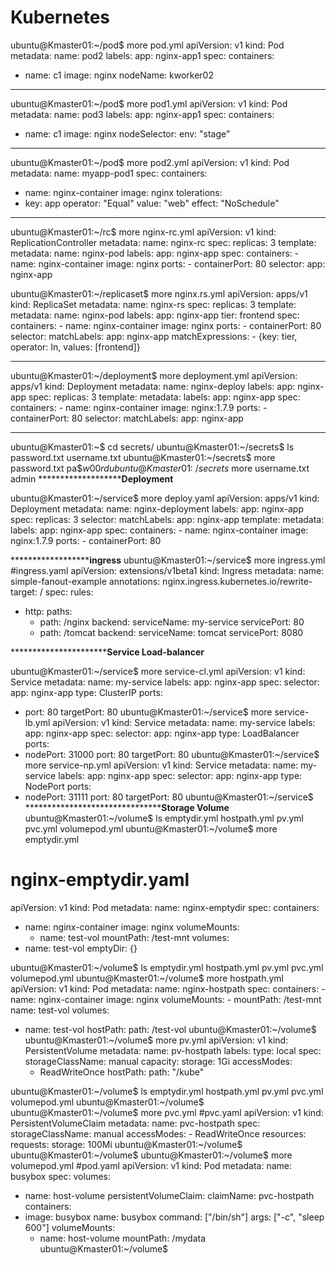 # Kubernetes

ubuntu@Kmaster01:~/pod$ more pod.yml
apiVersion: v1
kind: Pod
metadata:
  name: pod2
  labels:
    app: nginx-app1
spec:
 containers:
 - name: c1
   image: nginx
 nodeName: kworker02
******************************
ubuntu@Kmaster01:~/pod$ more pod1.yml
apiVersion: v1
kind: Pod
metadata:
  name: pod3
  labels:
    app: nginx-app1
spec:
 containers:
 - name: c1
   image: nginx
 nodeSelector:
         env: "stage"
*****************************************
ubuntu@Kmaster01:~/pod$ more pod2.yml
apiVersion: v1
kind: Pod
metadata:
        name: myapp-pod1
spec:
  containers:
  - name: nginx-container
    image: nginx
  tolerations:
  - key: app
    operator: "Equal"
    value: "web"
    effect: "NoSchedule"

***************************************************
ubuntu@Kmaster01:~/rc$ more nginx-rc.yml
apiVersion: v1
kind: ReplicationController
metadata:
  name: nginx-rc
spec:
  replicas: 3
  template:
    metadata:
      name: nginx-pod
      labels:
        app: nginx-app
    spec:
      containers:
      - name: nginx-container
        image: nginx
        ports:
        - containerPort: 80
  selector:
    app: nginx-app

ubuntu@Kmaster01:~/replicaset$ more nginx.rs.yml
apiVersion: apps/v1
kind: ReplicaSet
metadata:
  name: nginx-rs
spec:
  replicas: 3
  template:
    metadata:
      name: nginx-pod
      labels:
        app: nginx-app
        tier: frontend
    spec:
      containers:
      - name: nginx-container
        image: nginx
        ports:
        - containerPort: 80
  selector:
    matchLabels:
      app: nginx-app
    matchExpressions:
      - {key: tier, operator: In, values: [frontend]}
****************************************************************
ubuntu@Kmaster01:~/deployment$ more deployment.yml
apiVersion: apps/v1
kind: Deployment
metadata:
  name: nginx-deploy
  labels:
    app: nginx-app
spec:
  replicas: 3
  template:
    metadata:
      labels:
        app: nginx-app
    spec:
      containers:
      - name: nginx-container
        image: nginx:1.7.9
        ports:
        - containerPort: 80
  selector:
    matchLabels:
      app: nginx-app
**********************************************
ubuntu@Kmaster01:~$ cd secrets/
ubuntu@Kmaster01:~/secrets$ ls
password.txt  username.txt
ubuntu@Kmaster01:~/secrets$ more password.txt
pa$$w00rd
ubuntu@Kmaster01:~/secrets$ more username.txt
admin
*******************************Deployment************

ubuntu@Kmaster01:~/service$ more deploy.yaml
apiVersion: apps/v1
kind: Deployment
metadata:
  name: nginx-deployment
  labels:
    app: nginx-app
spec:
  replicas: 3
  selector:
    matchLabels:
      app: nginx-app
  template:
    metadata:
      labels:
        app: nginx-app
    spec:
      containers:
      - name: nginx-container
        image: nginx:1.7.9
        ports:
        - containerPort: 80
		
****************************ingress**********
ubuntu@Kmaster01:~/service$ more ingress.yml
#ingress.yaml
apiVersion: extensions/v1beta1
kind: Ingress
metadata:
  name: simple-fanout-example
  annotations:
   nginx.ingress.kubernetes.io/rewrite-target: /
spec:
  rules:
  - http:
     paths:
     - path: /nginx
       backend:
        serviceName: my-service
        servicePort: 80
     - path: /tomcat
       backend:
        serviceName: tomcat
        servicePort: 8080

****************************Service Load-balancer******

ubuntu@Kmaster01:~/service$ more service-cl.yml
apiVersion: v1
kind: Service
metadata:
  name: my-service
  labels:
    app: nginx-app
spec:
  selector:
    app: nginx-app
  type:  ClusterIP
  ports:
  - port: 80
    targetPort: 80
ubuntu@Kmaster01:~/service$ more service-lb.yml
apiVersion: v1
kind: Service
metadata:
  name: my-service
  labels:
    app: nginx-app
spec:
  selector:
    app: nginx-app
  type: LoadBalancer
  ports:
  - nodePort: 31000
    port: 80
    targetPort: 80
ubuntu@Kmaster01:~/service$ more service-np.yml
apiVersion: v1
kind: Service
metadata:
  name: my-service
  labels:
    app: nginx-app
spec:
  selector:
    app: nginx-app
  type: NodePort
  ports:
  - nodePort: 31111
    port: 80
    targetPort: 80
ubuntu@Kmaster01:~/service$
*****************************************Storage Volume**********
ubuntu@Kmaster01:~/volume$ ls
emptydir.yml  hostpath.yml  pv.yml  pvc.yml  volumepod.yml
ubuntu@Kmaster01:~/volume$ more emptydir.yml
# nginx-emptydir.yaml
apiVersion: v1
kind: Pod
metadata:
  name: nginx-emptydir
spec:
  containers:
  - name: nginx-container
    image: nginx
    volumeMounts:
    - name: test-vol
      mountPath: /test-mnt
  volumes:
  - name: test-vol
    emptyDir: {}

ubuntu@Kmaster01:~/volume$ ls
emptydir.yml  hostpath.yml  pv.yml  pvc.yml  volumepod.yml
ubuntu@Kmaster01:~/volume$ more hostpath.yml
apiVersion: v1
kind: Pod
metadata:
  name: nginx-hostpath
spec:
  containers:
    - name: nginx-container
      image: nginx
      volumeMounts:
      - mountPath: /test-mnt
        name: test-vol
  volumes:
  - name: test-vol
    hostPath:
      path: /test-vol
ubuntu@Kmaster01:~/volume$
ubuntu@Kmaster01:~/volume$ more pv.yml
apiVersion: v1
kind: PersistentVolume
metadata:
  name: pv-hostpath
  labels:
    type: local
spec:
  storageClassName: manual
  capacity:
    storage: 1Gi
  accessModes:
    - ReadWriteOnce
  hostPath:
    path: "/kube"

ubuntu@Kmaster01:~/volume$ ls
emptydir.yml  hostpath.yml  pv.yml  pvc.yml  volumepod.yml
ubuntu@Kmaster01:~/volume$
ubuntu@Kmaster01:~/volume$ more pvc.yml
#pvc.yaml
apiVersion: v1
kind: PersistentVolumeClaim
metadata:
  name: pvc-hostpath
spec:
  storageClassName: manual
  accessModes:
    - ReadWriteOnce
  resources:
    requests:
      storage: 100Mi
ubuntu@Kmaster01:~/volume$
ubuntu@Kmaster01:~/volume$
ubuntu@Kmaster01:~/volume$ more volumepod.yml
#pod.yaml
apiVersion: v1
kind: Pod
metadata:
  name: busybox
spec:
  volumes:
  - name: host-volume
    persistentVolumeClaim:
      claimName: pvc-hostpath
  containers:
  - image: busybox
    name: busybox
    command: ["/bin/sh"]
    args: ["-c", "sleep 600"]
    volumeMounts:
    - name: host-volume
      mountPath: /mydata
ubuntu@Kmaster01:~/volume$




		

